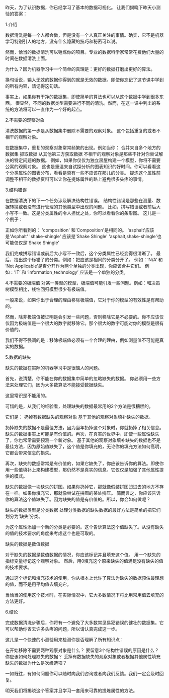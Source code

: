 昨天，为了认识数据，你已经学习了基本的数据可视化。
让我们揭晓下昨天小测验的答案：

1.介绍

数据清洗是每一个人都会做，但是没有一个人真正关注的事情。确实，它不是机器学习特别引人的地方，没有什么隐藏的技巧和秘密可以说。

然而，恰当的数据清洗可以锤炼你的项目。专业的数据科学家常常花费他们大量的时间在数据清洗上面。

为什么？因为机器学习中一个简单的真理是：更好的数据打磨出更好的算法。

换句话说，输入无效的数据你得到的就是无效的数据。即使你忘记了这节课中学到的所有内容，请记得这句话。

事实上，如果你有干净的数据集，即使简单的算法也可以从这个数据中学到很多东西。
很显然，不同的数据类型需要进行不同的清洗。然而，在这一课中列出的系统的方法将可以一直作为一个好的起点。

2.不需要的观察对象

清洗数据的第一步是从数据集中删除不需要的观察对象。
这个包括重复的或者不相干的观察对象。

在数据集中，重复的观察对象常常频繁的出现。例如当你：
  合并来自多个地方的数据集
  抓取数据
  从其他第三方获取数据
不相干的观察对象是那些不针对你尝试解决的特定问题的数据。
例如，如果你仅仅为独立房屋构建一个模型，你将不需要公寓的观察对象。
这也是重温来自试探分析的图表知识的好时间。你可以看看这个分类属性的图表分布，看看是否有一些不应该在那儿的分类。
提炼这个属性前调整不相干的数据资料可以让你在提炼属性的路上避免很多头疼的事情。

3.结构错误

在数据清洗下的下一个任务涉及解决结构性错误。
结构性错误是那些在测量、数据转换或者没有进行管理的其他类型中出现的问题。
比如，拼写错误或者前后大小写不一致。这是分类属性的令人担忧之处，你可以看看你的条形图。
这儿是一个例子：

正如你所看到的：
'composition' 和'Composition'是相同的。
'asphalt'应该是'Asphalt'
'shake-shingle' 应该是'Shake Shingle'
'asphalt,shake-shingle'也可能仅仅是'Shake Shingle'

我们完成拼写错误或前后大小写不一致后，这个分类属性已经变得很清晰了。
最后，捡出这个标错了的分类。例如：把应该是相同的分类分开了。
例如：’N/A’ 和 ’Not Applicable’是否分开作为两个单独的分类出现，你应该合并它们。
例如：’IT’ 和 ’information_technology’ 应该是一个单独的分类。

4.不需要的极端值
对某一类型的模型，极端值可能引发一些问题。例如：和决策树模型相比，线性回归模型很少有极端值。

一般来说，如果你出于合理的理由移除极端值，它对于你的模型的有效性是有帮助的。

然而，除非极端值被证明是会引发一些问题，否则移除它是不必要的。你不应该仅仅因为极端值是一个很大的数字就移除它。那个很大的数字可能对你的模型是很有价值的。

我们不得不强调的是：移除极端值必须有一个合理的理由，例如测量值不可能是真实的数据。


5.数据的缺失

缺失的数据在实际的机器学习中是很恼人的问题。

首先，说清楚，你不能在你的数据集中简单的忽略缺失的数据。
你必须用一些方法来处理它们，因为大多数算法不能接受数据缺失。

这里常识是不能用的。

可惜的是，从我们的经验看，处理缺失的数据最常用的2个方法是很糟糕的。

它们是：
  扔掉有数据缺失的观察对象
  基于其他的观察对象填补缺失的数据。

扔掉缺失的数据不是最佳方法，因为当年扔掉这个对象时，你就扔掉了相关信息。缺失的数据事实上可能是有价值的。再次，在真实的世界中，即使一些属性缺失了，你也常常需要预测一个新对象。
基于其他的观察对象填补缺失的数据也不是最佳方法，因为原始值缺失了，这个值是你填充的，无论你的填充方法如何高明，它都会带来信息的损失。

再次，缺失的数据常常是有价值的，如果它缺失了，你应该告诉你的算法。即使你用一些值填补上来构建模型，那仍然不是真实的信息。它仅仅是加强了其他属性提供的模式。

缺失的数据像一块缺失的拼图。如果你扔掉它，那就像假装拼图凹进去的地方不存在一样。如果你填充它，那就像尝试在拼图的某处挤压。
简而言之，你应该告诉你的算法这个值缺失了。因为缺失的值是有价值的。所以，你会如何做呢？

缺失的数据类型是分类数据
处理分类数据的缺失数据的最好方法是简单的把它们划分为‘缺失’分类。

为这个属性添加一个新的分类是必要的。这个告诉算法这个值缺失了。从没有缺失的值的技术要求的角度来考虑这个也是可取的。

缺失的数据是数值数据

对于缺失的数据是数值数据的情况，你应该标记并且填充这个值。
用一个缺失的指标变量标记这个观察对象。
然后，用0填充这个原来缺失的值满足没有缺失的值的技术要求。

通过这个标记和填充技术的使用，你从根本上允许了算法为缺失的数据预估最理想的值，而不是用平均值去填充它。

当恰当的使用这个技术时，在实际情况中，它大多数情况下将比用常用值去填充的方法更好。

6.结论

完成数据清洗步骤后，你将有一个避免了大多数常见易犯错误的健壮的数据集。它可以帮助你省去许多头疼的问题，所以请认真完成这一步。

这儿是一个快速的小测验用来检测你是否理解了所有知识点：

在开始移除不需要两种观察对象是什么？
要留意3个结构性错误的原因是什么？
你应该如何处理缺失的数据？
丢掉有数据缺失的观察对象或者根据其他属性填充缺失的数据为什么是次级选项？

一如既往，有如何问题你可以随时向我们咨询或者向我们反馈。我们一定会及时回复。

明天我们将揭晓这个答案并且学习一套用来可靠的提炼属性的方法。

